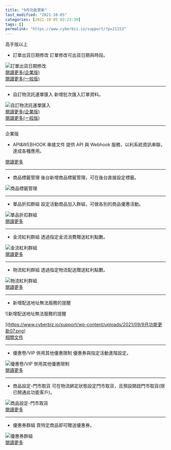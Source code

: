 ```yaml
---
title: "9月功能更新"
last_modified: "2021-10-05"
categories: [2021-10-05 03:23:39]
tags: []
permalink: "https://www.cyberbiz.io/support/?p=21153"
---
```


高手版以上  


* 訂單出貨日期修改 
訂單修改可出貨日期與時段。  

![訂單出貨日期修改](https://www.cyberbiz.io/support/wp-content/uploads/2021/09/9月功能更新01.png)  
[閱讀更多(企業版)](https://www.cyberbiz.io/support/?p=624)  
[閱讀更多(一般版)](https://www.cyberbiz.io/helpcenter/?p=34)  

* * *

* 自訂物流託運單匯入 
新增批次匯入訂單資料。  

![自訂物流託運單匯入](https://www.cyberbiz.io/support/wp-content/uploads/2021/09/9月功能更新02.png)  
[閱讀更多(企業版)](https://www.cyberbiz.io/support/?p=8674 )  
[閱讀更多(一般版)](https://www.cyberbiz.io/helpcenter/?p=3900)  

* * *



企業版  


* API&WEBHOOK 串接文件 
提供 API 與 Webhook 服務，以利系統資訊串聯，達成各種應用。  

[閱讀更多](https://www.cyberbiz.io/support/?p=20739)  

* * *

* 商品標籤管理 
後台新增商品標籤管理，可在後台直接設定標籤。  

![商品標籤管理](https://www.cyberbiz.io/support/wp-content/uploads/2021/09/9月功能更新03.png)  

* * *

* 單品折扣群組 
設定活動商品加入群組，可做各別的商品優惠活動。  

![單品折扣群組](https://www.cyberbiz.io/support/wp-content/uploads/2021/09/9月功能更新04.png)  
[閱讀更多](https://www.cyberbiz.io/support/?p=3368)  

* * *

* 金流紅利群組 
透過指定金流消費贈送紅利點數。  

![金流紅利群組](https://www.cyberbiz.io/support/wp-content/uploads/2021/09/9月功能更新05.png)  
[閱讀更多](https://www.cyberbiz.io/support/?p=3470)  

* * *

* 物流紅利群組 
透過指定物流配送贈送紅利點數。  

![物流紅利群組](https://www.cyberbiz.io/support/wp-content/uploads/2021/09/9月功能更新06.png)  
[閱讀更多](https://www.cyberbiz.io/support/?p=3480)  

* * *

* 新增配送地址無法服務的提醒 

![新增配送地址無法服務的提醒

](https://www.cyberbiz.io/support/wp-content/uploads/2021/09/9月功能更新07.png)  
[相關文件](https://www.t-cat.com.tw/inquire/timesheet1.aspx)  

* * *

* 優惠卷/VIP 併用其他優惠限制 
優惠券與指定活動進階設定。  

![優惠卷/VIP 併用其他優惠限制 ](https://www.cyberbiz.io/support/wp-content/uploads/2021/09/9月功能更新08.png)  
[閱讀更多](https://www.cyberbiz.io/support/?p=11928)  

* * *

* 商品設定-門市取貨 
可在物流綁定狀態設定門市取貨，且預設開啟門市取貨(限已開通此功能客戶)。  

![商品設定-門市取貨](https://www.cyberbiz.io/support/wp-content/uploads/2021/09/9月功能更新09.png)  
[閱讀更多](https://www.cyberbiz.io/support/?p=15619#e)  

* * *

* 優惠券群組 
買特定商品即可贈送優惠券。  

![優惠券群組](https://www.cyberbiz.io/support/wp-content/uploads/2021/09/9月功能更新10.png)  
[閱讀更多](https://www.cyberbiz.io/support/?p=11460)  

